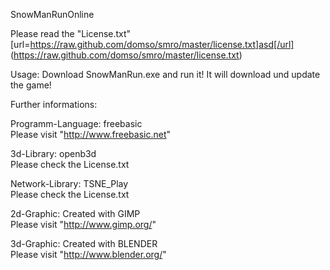 SnowManRunOnline

Please read the "License.txt"
[url=https://raw.github.com/domso/smro/master/license.txt]asd[/url]
(https://raw.github.com/domso/smro/master/license.txt)

Usage:
Download SnowManRun.exe and run it!
It will download und update the game!


Further informations:

Programm-Language:
freebasic                  
Please visit "http://www.freebasic.net"

3d-Library:
openb3d                    
Please check the License.txt

Network-Library:
TSNE_Play                  
Please check the License.txt

2d-Graphic: 
Created with GIMP          
Please visit "http://www.gimp.org/"

3d-Graphic: 
Created with BLENDER       
Please visit "http://www.blender.org/"

